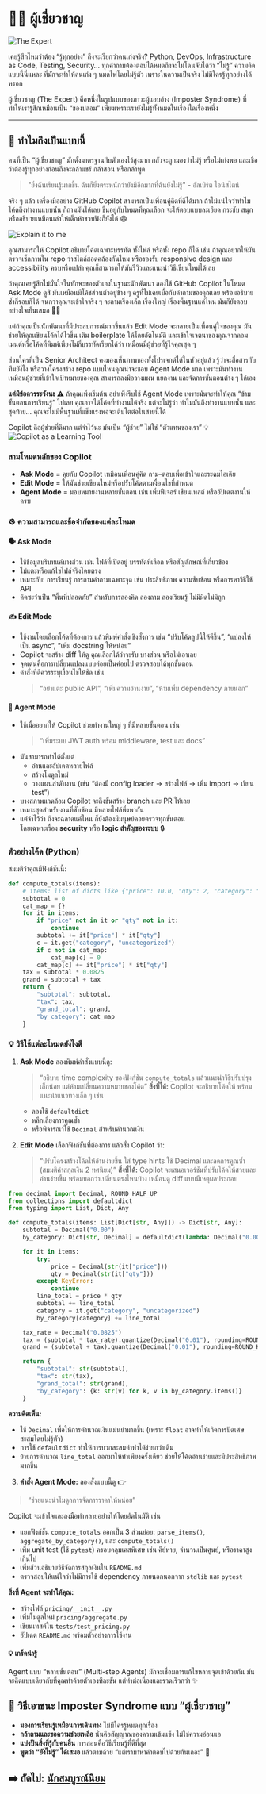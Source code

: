 # 🧑‍🏫 ผู้เชี่ยวชาญ

![The Expert](assets/expert.jpg)

เคยรู้สึกไหมว่าต้อง “รู้ทุกอย่าง” ถึงจะเรียกว่าคนเก่งจริง? Python, DevOps, Infrastructure as Code, Testing, Security…
ทุกคำถามต้องตอบได้หมดถึงจะไม่โดนจับได้ว่า “ไม่รู้” ความคิดแบบนี้นี่แหละ ที่มักจะทำให้คนเก่ง ๆ หมดไฟโดยไม่รู้ตัว เพราะในความเป็นจริง ไม่มีใครรู้ทุกอย่างได้หรอก 

ผู้เชี่ยวชาญ (The Expert) คือหนึ่งในรูปแบบของภาวะผู้แอบอ้าง (Imposter Syndrome) ที่ทำให้เรารู้สึกเหมือนเป็น “ของปลอม” เพียงเพราะเรายังไม่รู้ทั้งหมดในเรื่องใดเรื่องหนึ่ง

---

## 🧠 ทำไมถึงเป็นแบบนี้

คนที่เป็น “ผู้เชี่ยวชาญ” มักตั้งมาตรฐานกับตัวเองไว้สูงมาก กลัวจะถูกมองว่าไม่รู้ หรือไม่เก่งพอ และเชื่อว่าต้องรู้ทุกอย่างก่อนถึงจะกล้าแชร์ กล้าสอน หรือกล้าพูด

> "ยิ่งฉันเรียนรู้มากขึ้น ฉันก็ยิ่งตระหนักว่ายังมีอีกมากที่ฉันยังไม่รู้" - อัลเบิร์ต ไอน์สไตน์

จริง ๆ แล้ว เครื่องมืออย่าง GitHub Copilot สามารถเป็นเพื่อนคู่คิดที่ดีได้มาก ถ้าไม่แน่ใจว่าทำไมโค้ดถึงทำงานแบบนั้น ก็ถามมันได้เลย
ขึ้นอยู่กับโหมดที่คุณเลือก จะให้ตอบแบบละเอียด กระชับ สนุก หรืออธิบายเหมือนเล่าให้เด็กห้าขวบฟังก็ยังได้ 😄


![Explain it to me](assets/ExpertGif.gif)

คุณสามารถให้ Copilot อธิบายโค้ดเฉพาะบรรทัด ทั้งไฟล์ หรือทั้ง repo ก็ได้ เช่น ถ้าคุณอยากให้มันตรวจเช็กภาพใน repo ว่าสไตล์สอดคล้องกันไหม หรือรองรับ responsive design และ accessibility ครบหรือเปล่า คุณก็สามารถให้มันรีวิวและแนะนำวิธีเขียนใหม่ได้เลย

ถ้าคุณเคยรู้สึกไม่มั่นใจในทักษะของตัวเองในฐานะนักพัฒนา ลองใช้ GitHub Copilot ในโหมด Ask Mode ดูสิ มันเหมือนมีโค้ชส่วนตัวอยู่ข้าง ๆ ครูที่ไม่เคยเบื่อกับคำถามของคุณเลย พร้อมอธิบายซ้ำกี่รอบก็ได้ จนกว่าคุณจะเข้าใจจริง ๆ จะถามเรื่องเล็ก เรื่องใหญ่ เรื่องพื้นฐานแค่ไหน มันก็ยังตอบอย่างใจเย็นเสมอ 🧑‍💻

แต่ถ้าคุณเป็นนักพัฒนาที่มีประสบการณ์มากขึ้นแล้ว Edit Mode จะกลายเป็นเพื่อนคู่ใจของคุณ มันช่วยให้คุณเขียนโค้ดได้ไวขึ้น เติม boilerplate ให้โดยอัตโนมัติ และเข้าใจเจตนาของคุณจากคอมเมนต์หรือโค้ดที่พิมพ์เพียงไม่กี่บรรทัดเรียกได้ว่า เหมือนมีผู้ช่วยที่รู้ใจคุณสุด ๆ 

ส่วนใครที่เป็น Senior Architect คงมองเห็นภาพของทั้งโปรเจกต์ได้ในหัวอยู่แล้ว รู้ว่าจะสื่อสารกับทีมยังไง หรือวางโครงสร้าง repo แบบไหนคุณน่าจะชอบ Agent Mode มาก เพราะมันทำงานเหมือนผู้ช่วยที่เข้าใจเป้าหมายของคุณ สามารถลงมือวางแผน แยกงาน และจัดการขั้นตอนต่าง ๆ ได้เอง

**แต่มีข้อควรระวังนะ ⚠️**
ถ้าคุณเพิ่งเริ่มต้น อย่าเพิ่งรีบใช้ Agent Mode เพราะมันจะทำให้คุณ “ข้ามขั้นตอนการเรียนรู้” ไปเลย คุณอาจได้โค้ดที่ทำงานได้จริง แต่จะไม่รู้ว่า ทำไมมันถึงทำงานแบบนั้น และสุดท้าย... คุณจะไม่มีพื้นฐานที่แข็งแรงพอจะเติบโตต่อในสายนี้ได้

Copilot คือผู้ช่วยที่ดีมาก แต่จำไว้นะ มันเป็น “ผู้ช่วย” ไม่ใช่ “ตัวแทนของเรา” 💡
![Copilot as a Learning Tool](assets/Copilot%20reading.png)

### สามโหมดหลักของ Copilot 

- **Ask Mode** = คุยกับ Copilot เหมือนเพื่อนคู่คิด ถาม–ตอบเพื่อเข้าใจและระดมไอเดีย
- **Edit Mode** = ให้มันช่วยเขียนใหม่หรือปรับโค้ดตามเงื่อนไขที่กำหนด
- **Agent Mode** = มอบหมายงานหลายขั้นตอน เช่น เพิ่มฟีเจอร์ เขียนเทสต์ หรืออัปเดตงานให้ครบ 


### ⚙️ ความสามารถและข้อจำกัดของแต่ละโหมด

#### 🗣️ **Ask Mode**

* ใช้ข้อมูลบริบทแค่บางส่วน เช่น ไฟล์ที่เปิดอยู่ บรรทัดที่เลือก หรือสัญลักษณ์ที่เกี่ยวข้อง
* ไม่แตะหรือแก้ไขไฟล์จริงโดยตรง
* เหมาะกับ: การเรียนรู้ การถามคำถามเฉพาะจุด เช่น ประสิทธิภาพ ความซับซ้อน หรือการหาวิธีใช้ API
* คิดซะว่าเป็น “พื้นที่ปลอดภัย” สำหรับการลองคิด ลองถาม ลองเรียนรู้ ไม่มีผิดไม่มีถูก


#### ✍️ **Edit Mode**

* ใช้งานโดยเลือกโค้ดที่ต้องการ แล้วพิมพ์คำสั่งเชิงสั่งการ เช่น
  “ปรับโค้ดลูปนี้ให้ดีขึ้น”, “แปลงให้เป็น async”, “เพิ่ม docstring ให้หน่อย”
* Copilot จะสร้าง diff ให้ดู คุณเลือกได้ว่าจะรับ บางส่วน หรือไม่เอาเลย
* จุดเด่นคือการเปลี่ยนแปลงแบบค่อยเป็นค่อยไป ตรวจสอบได้ทุกขั้นตอน
* คำสั่งที่ดีควรระบุเงื่อนไขให้ชัด เช่น
  > “อย่าแตะ public API”, “เพิ่มความอ่านง่าย”, “ห้ามเพิ่ม dependency ภายนอก”

#### 🤖 **Agent Mode**

* ใช้เมื่ออยากให้ Copilot ช่วยทำงานใหญ่ ๆ ที่มีหลายขั้นตอน เช่น
  > “เพิ่มระบบ JWT auth พร้อม middleware, test และ docs”
* มันสามารถทำได้ตั้งแต่
  * อ่านและอัปเดตหลายไฟล์
  * สร้างโมดูลใหม่
  * วางแผนลำดับงาน (เช่น “ต้องมี config loader → สร้างไฟล์ → เพิ่ม import → เขียน test”)
* บางสภาพแวดล้อม Copilot จะถึงขั้นสร้าง branch และ PR ให้เลย
* เหมาะสุดสำหรับงานที่ซับซ้อน มีหลายไฟล์พึ่งพากัน
* แต่จำไว้ว่า ถึงจะฉลาดแค่ไหน ก็ยังต้องมีมนุษย์คอยตรวจทุกขั้นตอน  
  โดยเฉพาะเรื่อง **security** หรือ **logic สำคัญของระบบ** 🔒


### ตัวอย่างโค้ด (Python)

สมมติว่าคุณมีฟังก์ชันนี้:

```python
def compute_totals(items):
    # items: list of dicts like {"price": 10.0, "qty": 2, "category": "book"}
    subtotal = 0
    cat_map = {}
    for it in items:
        if "price" not in it or "qty" not in it:
            continue
        subtotal += it["price"] * it["qty"]
        c = it.get("category", "uncategorized")
        if c not in cat_map:
            cat_map[c] = 0
        cat_map[c] += it["price"] * it["qty"]
    tax = subtotal * 0.0825
    grand = subtotal + tax
    return {
        "subtotal": subtotal,
        "tax": tax,
        "grand_total": grand,
        "by_category": cat_map
    }
```

### 💡 วิธีใช้แต่ละโหมดยังไงดี

1. **Ask Mode**
   ลองพิมพ์คำสั่งแบบนี้ดู:
   > “อธิบาย time complexity ของฟังก์ชัน `compute_totals` แล้วแนะนำวิธีปรับปรุงเล็กน้อย แต่ห้ามเปลี่ยนความหมายของโค้ด”
   **สิ่งที่ได้:** Copilot จะอธิบายโค้ดให้ พร้อมแนะนำแนวทางเล็ก ๆ เช่น
   * ลองใช้ `defaultdict`
   * หลีกเลี่ยงการคูณซ้ำ
   * หรือพิจารณาใช้ `Decimal` สำหรับคำนวณเงิน

2. **Edit Mode**
   เลือกฟังก์ชันที่ต้องการ แล้วสั่ง Copilot ว่า:
   > “ปรับโครงสร้างโค้ดให้อ่านง่ายขึ้น ใส่ type hints ใช้ Decimal และลดการคูณซ้ำ (สมมติค่าสกุลเงิน 2 ทศนิยม)”
   **สิ่งที่ได้:** Copilot จะเสนอเวอร์ชันที่ปรับโค้ดให้สวยและอ่านง่ายขึ้น
   พร้อมบอกว่าเปลี่ยนตรงไหนบ้าง เหมือนดู diff แบบมีเหตุผลประกอบ


```python
from decimal import Decimal, ROUND_HALF_UP
from collections import defaultdict
from typing import List, Dict, Any

def compute_totals(items: List[Dict[str, Any]]) -> Dict[str, Any]:
    subtotal = Decimal("0.00")
    by_category: Dict[str, Decimal] = defaultdict(lambda: Decimal("0.00"))

    for it in items:
        try:
            price = Decimal(str(it["price"]))
            qty = Decimal(str(it["qty"]))
        except KeyError:
            continue
        line_total = price * qty
        subtotal += line_total
        category = it.get("category", "uncategorized")
        by_category[category] += line_total

    tax_rate = Decimal("0.0825")
    tax = (subtotal * tax_rate).quantize(Decimal("0.01"), rounding=ROUND_HALF_UP)
    grand = (subtotal + tax).quantize(Decimal("0.01"), rounding=ROUND_HALF_UP)

    return {
        "subtotal": str(subtotal),
        "tax": str(tax),
        "grand_total": str(grand),
        "by_category": {k: str(v) for k, v in by_category.items()}
    }
```

**ความคิดเห็น:**

* ใช้ `Decimal` เพื่อให้การคำนวณเงินแม่นยำมากขึ้น (เพราะ `float` อาจทำให้เกิดการปัดเศษสะสมโดยไม่รู้ตัว)
* การใช้ `defaultdict` ทำให้การบวกสะสมค่าทำได้ง่ายกว่าเดิม
* ย้ายการคำนวณ `line_total` ออกมาให้ทำเพียงครั้งเดียว ช่วยให้โค้ดอ่านง่ายและมีประสิทธิภาพมากขึ้น

3. **คำสั่ง Agent Mode:**
   ลองสั่งแบบนี้ดู 👉
> “ช่วยแนะนำโมดูลการจัดการราคาให้หน่อย”

Copilot จะเข้าใจและลงมือทำหลายอย่างให้โดยอัตโนมัติ เช่น
* แยกฟังก์ชัน `compute_totals` ออกเป็น 3 ส่วนย่อย: `parse_items()`, `aggregate_by_category()`, และ `compute_totals()`
* เพิ่ม unit test (ใช้ `pytest`) ครอบคลุมเคสพิเศษ เช่น คีย์หาย, จำนวนเป็นศูนย์, หรือราคาสูงเกินไป
* เพิ่มส่วนอธิบายวิธีจัดการสกุลเงินใน `README.md`
* ตรวจสอบให้แน่ใจว่าไม่มีการใช้ dependency ภายนอกนอกจาก `stdlib` และ `pytest`

**สิ่งที่ Agent จะทำให้คุณ:**
* สร้างไฟล์ `pricing/__init__.py`
* เพิ่มโมดูลใหม่ `pricing/aggregate.py`
* เขียนเทสต์ใน `tests/test_pricing.py`
* อัปเดต `README.md` พร้อมตัวอย่างการใช้งาน

#### 💡 เกร็ดน่ารู้

Agent แบบ “หลายขั้นตอน” (Multi-step Agents) มักจะเชื่อมการแก้ไขหลายจุดเข้าด้วยกัน
มันจะคิดแบบเดียวกับที่คุณทำด้วยตัวเองทีละขั้น แต่ทำต่อเนื่องและรวดเร็วกว่า ✨

## 🌱 วิธีเอาชนะ Imposter Syndrome แบบ “ผู้เชี่ยวชาญ”

- **มองการเรียนรู้เหมือนการเดินทาง** ไม่มีใครรู้หมดทุกเรื่อง
- **กล้าถามและขอความช่วยเหลือ** นั่นคือสัญญาณของความเข้มแข็ง ไม่ใช่ความอ่อนแอ
- **แบ่งปันสิ่งที่รู้กับคนอื่น** การสอนคือวิธีเรียนรู้ที่ดีที่สุด
- **พูดว่า “ยังไม่รู้” ได้เสมอ** แล้วตามด้วย “แต่เรามาหาคำตอบไปด้วยกันเถอะ” 💜

## ➡️ ถัดไป: [นักสมบูรณ์นิยม](the-perfectionist.md)
